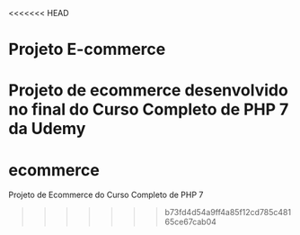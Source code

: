 <<<<<<< HEAD
# Projeto E-commerce

Projeto de ecommerce desenvolvido no final do Curso Completo de PHP 7 da Udemy
=======
# ecommerce
Projeto de Ecommerce do Curso Completo de PHP 7
>>>>>>> b73fd4d54a9ff4a85f12cd785c48165ce67cab04
